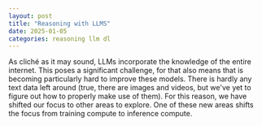 ```yaml
---
layout: post
title: "Reasoning with LLMS"
date: 2025-01-05
categories: reasoning llm dl
---
```


As cliché as it may sound, LLMs incorporate the knowledge of the entire internet. This poses a significant challenge, for that also means that is becoming particularly hard to improve these models. There is hardly any text data left around (true, there are images and videos, but we've yet to figure out how to properly make use of them). For this reason, we have shifted our focus to other areas to explore. One of these new areas shifts the focus from training compute to inference compute.
